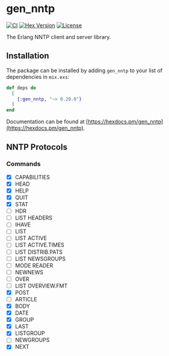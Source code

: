 # gen_nntp

[![CI](https://github.com/sntran/gen_nntp/actions/workflows/elixir.yml/badge.svg)](https://github.com/sntran/gen_nntp/actions/workflows/elixir.yml)
[![Hex Version](https://img.shields.io/hexpm/v/gen_nntp.svg)](https://hex.pm/packages/gen_nntp)
[![License](https://img.shields.io/github/license/sntran/gen_nntp.svg)](https://choosealicense.com/licenses/apache-2.0/)

The Erlang NNTP client and server library.

## Installation

The package can be installed by adding `gen_nntp` to your list of dependencies in `mix.exs`:

```elixir
def deps do
  [
    {:gen_nntp, "~> 0.20.0"}
  ]
end
```

Documentation can be found at [https://hexdocs.pm/gen_nntp](https://hexdocs.pm/gen_nntp).

## NNTP Protocols

### Commands

- [x] CAPABILITIES
- [x] HEAD
- [x] HELP
- [x] QUIT
- [x] STAT
- [ ] HDR
- [ ] LIST HEADERS
- [ ] IHAVE
- [ ] LIST
- [ ] LIST ACTIVE
- [ ] LIST ACTIVE.TIMES
- [ ] LIST DISTRIB.PATS
- [ ] LIST NEWSGROUPS
- [ ] MODE READER
- [ ] NEWNEWS
- [ ] OVER
- [ ] LIST OVERVIEW.FMT
- [x] POST
- [ ] ARTICLE
- [x] BODY
- [x] DATE
- [x] GROUP
- [x] LAST
- [x] LISTGROUP
- [ ] NEWGROUPS
- [x] NEXT
